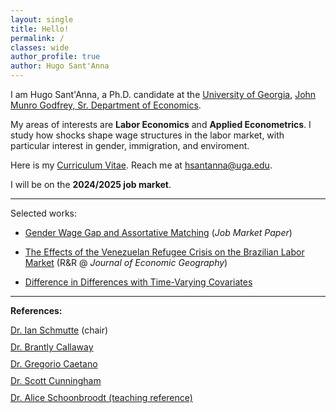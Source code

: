 ```yaml
---
layout: single
title: Hello!
permalink: /
classes: wide
author_profile: true
author: Hugo Sant'Anna
---
```


I am Hugo Sant'Anna, a Ph.D. candidate at the [University of Georgia](https://www.uga.edu/), [John Munro Godfrey, Sr. Department of Economics](https://www.terry.uga.edu/economics/).

My areas of interests are **Labor Economics** and **Applied Econometrics**. I study how shocks shape wage structures in the labor market, with particular interest in gender, immigration, and enviroment.

Here is my <a href="files/hsantannaCV.pdf">Curriculum Vitae</a>. Reach me at <a href="mailto:hsantanna@uga.edu">hsantanna@uga.edu</a>.

I will be on the **2024/2025 job market**. 

---
Selected works: 

- [Gender Wage Gap and Assortative Matching](/workingpapers/assortmatch) (_Job Market Paper_)
  
- [The Effects of the Venezuelan Refugee Crisis on the Brazilian Labor Market](/workingpapers/vzcrisis) (R&R @ _Journal of Economic Geography_)
  
- [Difference in Differences with Time-Varying Covariates](/workingpapers/badcontrols) 
  
---

**References:**
<div>
  <div style="margin-bottom: 10px;">
    <a href="https://ianschmutte.org/" target="_blank">Dr. Ian Schmutte</a> (chair)<br> 
  </div>
  <div style="margin-bottom: 10px;">
    <a href="https://bcallaway11.github.io/" target="_blank">Dr. Brantly Callaway</a><br>
  </div>
  <div style="margin-bottom: 10px;">
    <a href="http://www.gregoriocaetano.net/" target="_blank">Dr. Gregorio Caetano</a><br>
  </div>
  <div style="margin-bottom: 10px;">
    <a href="http://www.scunning.com/" target="_blank">Dr. Scott Cunningham</a><br>
  </div>
  <div style="margin-bottom: 10px;">
    <a href="https://sites.google.com/site/aliceschoonbroodt/home?authuser=0" target="_blank"> Dr. Alice Schoonbroodt (teaching reference)</a><br>
  </div>
</div>

<br>
